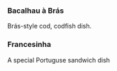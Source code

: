 ### Bacalhau à Brás
Brás-style cod, codfish dish.

### Francesinha
A special Portuguse sandwich dish

